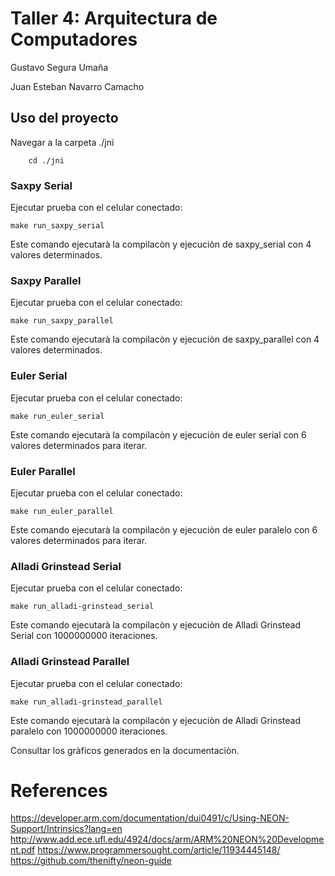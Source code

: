 # Taller 4: Arquitectura de Computadores

Gustavo Segura Umaña

Juan Esteban Navarro Camacho



## Uso del proyecto

Navegar a la carpeta ./jni

`    cd ./jni`

### Saxpy Serial

Ejecutar prueba con el celular conectado:

`make run_saxpy_serial `

Este comando ejecutarà la compilacòn y ejecuciòn de saxpy_serial con 4 valores determinados.

### Saxpy Parallel

Ejecutar prueba con el celular conectado:

`make run_saxpy_parallel `

Este comando ejecutarà la compilacòn y ejecuciòn de saxpy_parallel con 4 valores determinados.

### Euler Serial

Ejecutar prueba con el celular conectado:

`make run_euler_serial `

Este comando ejecutarà la compilacòn y ejecuciòn de euler serial con 6 valores determinados para iterar.

### Euler Parallel

Ejecutar prueba con el celular conectado:

`make run_euler_parallel `

Este comando ejecutarà la compilacòn y ejecuciòn de euler paralelo con 6 valores determinados para iterar.

### Alladi Grinstead Serial

Ejecutar prueba con el celular conectado:

`make run_alladi-grinstead_serial `

Este comando ejecutarà la compilacòn y ejecuciòn de Alladi Grinstead Serial con 1000000000 iteraciones.

### Alladi Grinstead Parallel

Ejecutar prueba con el celular conectado:

`make run_alladi-grinstead_parallel `

Este comando ejecutarà la compilacòn y ejecuciòn de Alladi Grinstead paralelo con 1000000000 iteraciones.



Consultar los gràficos generados en la documentaciòn.
# References
https://developer.arm.com/documentation/dui0491/c/Using-NEON-Support/Intrinsics?lang=en
http://www.add.ece.ufl.edu/4924/docs/arm/ARM%20NEON%20Development.pdf
https://www.programmersought.com/article/11934445148/
https://github.com/thenifty/neon-guide